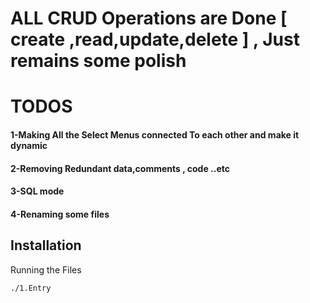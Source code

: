 # ALL CRUD Operations are Done [ create ,read,update,delete ] , Just remains some polish
# TODOS 

#### 1-Making All the Select Menus connected To each other and make it dynamic 
#### 2-Removing Redundant data,comments , code ..etc 
#### 3-SQL mode 
#### 4-Renaming some files 

## Installation

Running the Files 
```bash
./1.Entry
```

